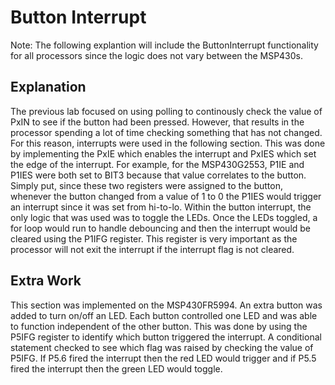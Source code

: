 # Button Interrupt
Note:  The following explantion will include the ButtonInterrupt functionality for all processors since the logic does not vary between the MSP430s.

## Explanation
The previous lab focused on using polling to continously check the value of PxIN to see if the button had been pressed. However, that results in the processor spending a lot of time
checking something that has not changed. For this reason, interrupts were used in the following section. This was done by implementing the PxIE which enables the interrupt and PxIES which set
the edge of the interrupt. For example, for the MSP430G2553, P1IE and P1IES were both set to BIT3 because that value correlates to the button. Simply put, since these two registers were assigned to the
button, whenever the button changed from a value of 1 to 0 the P1IES would trigger an interrupt since it was set from hi-to-lo. Within the button interrupt, the only logic that was used was to toggle the LEDs.
Once the LEDs toggled, a for loop would run to handle debouncing and then the interrupt would be cleared using the P1IFG register. This register is very important as the processor will not exit the interrupt if 
the interrupt flag is not cleared.

## Extra Work
This section was implemented on the MSP430FR5994. An extra button was added to turn on/off an LED. Each button controlled one LED and was able to function independent of the other button.
This was done by using the P5IFG register to identify which button triggered the interrupt. A conditional statement checked to see which flag was raised by checking the value of P5IFG.
If P5.6 fired the interrupt then the red LED would trigger and if P5.5 fired the interrupt then the green LED would toggle.